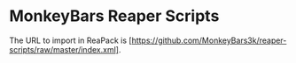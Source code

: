 # MonkeyBars Reaper Scripts

The URL to import in ReaPack is [https://github.com/MonkeyBars3k/reaper-scripts/raw/master/index.xml].

